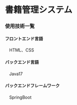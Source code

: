 # 書籍管理システム

### 使用技術一覧

#### フロントエンド言語
　HTML、CSS

#### バックエンド言語

　Java17

#### バックエンドフレームワーク
　SpringBoot


　
